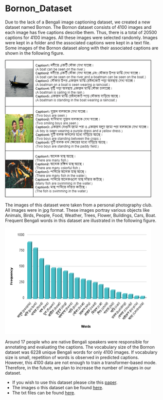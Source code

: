 # Bornon_Dataset

Due to the lack of a Bengali image captioning dataset, we created a new dataset named Bornon. The Bornon dataset consists of 4100 images and each image has five captions describe them. Thus, there is a total of 20500 captions for 4100 images. All these images were selected randomly. Images were kept in a folder and the associated captions were kept in a text file. Some images of the Bornon dataset along with their associated captions are shown in the following figure.

<img src="image/bornondatasetnew.png" width="480" height="450">

The images of this dataset were taken from a personal photography club. All images were in jpg format. These images portray various objects like Animals, Birds, People, Food, Weather, Trees, Flower, Buildings, Cars, Boat. Frequent Bengali words in this dataset are illustrated in the following figure.

<img src="image/chartBornon.png" width="480" height="350">

Around 17 people who are native Bengali speakers were responsible for annotating and evaluating the captions. The vocabulary size of the Bornon dataset was 6228 unique Bengali words for only 4100 images. If vocabulary size is small, repetition of words is observed in predicted captions. However, this 4100 data are not enough to train a transformer-based mode. Therefore, in the future, we plan to increase the number of images in our dataset.

* If you wish to use this dataset please cite this <a href="Houses_with_Lighting_CameraMovement_Texture/visualization.pdf">paper</a>.
* The images o this dataset can be found <a href="https://drive.google.com/drive/folders/1FWR4RhzxRooiCMmpdfFDM592hHWpYy4c?usp=sharing">here</a>.
* The txt files can be found <a href="textFile/">here</a>.
